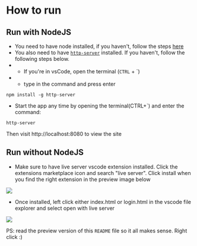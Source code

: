 # How to run

## Run with NodeJS

- You need to have node installed, if you haven't, follow the steps [here](https://nodejs.org/en/download)
- You also need to have [`http-server`](https://www.npmjs.com/package/http-server) installed. If you haven't, follow the following steps below.
- - If you're in vsCode, open the terminal (`CTRL` + `)
- - type in the command and press enter
```
npm install -g http-server
```
- Start the app any time by opening the terminal(CTRL+`) and enter the command:
```
http-server
```
Then visit http://localhost:8080 to view the site

## Run without NodeJS

- Make sure to have live server vscode extension installed. Click the extensions marketplace icon and search "live server". Click install when you find the right extension in the preview image below

<img src="https://res.cloudinary.com/djaqusrpx/image/upload/v1712839723/Screenshot_from_2024-04-11_13-47-13_yzcdke.png">

- Once installed, left click either index.html or login.html in the vscode file explorer and select open with live server

<img src="https://res.cloudinary.com/djaqusrpx/image/upload/v1712839883/Screenshot_from_2024-04-11_13-50-59_ueiqhq.png">


PS: read the preview version of this `README` file so it all makes sense. Right click :)